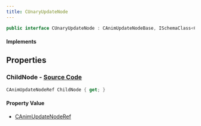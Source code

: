 ```yaml
---
title: CUnaryUpdateNode
---
```


```csharp
public interface CUnaryUpdateNode : CAnimUpdateNodeBase, ISchemaClass<CAnimUpdateNodeBase>, ISchemaClass<CUnaryUpdateNode>, ISchemaField, ISchemaClass, INativeHandle
```

#### Implements

## Properties

### **ChildNode** - [Source Code](https://github.com/swiftly-solution/swiftlys2/blob/main/managed/src/SwiftlyS2.Generated/Schemas/Interfaces/CUnaryUpdateNode.cs#L16)

```csharp
CAnimUpdateNodeRef ChildNode { get; }
```

#### Property Value

- [CAnimUpdateNodeRef](/docs/api/shared/schemadefinitions/canimupdatenoderef)

